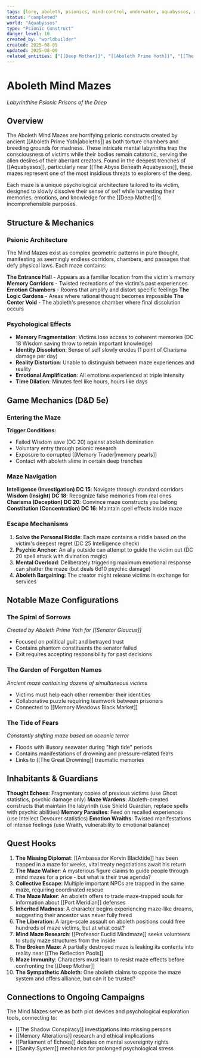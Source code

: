 ```yaml
---
tags: [lore, aboleth, psionics, mind-control, underwater, aquabyssos, ancient-evil]
status: "completed"
world: "Aquabyssos"
type: "Psionic Construct"
danger_level: 10
created_by: "worldbuilder"
created: 2025-08-09
updated: 2025-08-09
related_entities: ["[[Deep Mother]]", "[[Aboleth Prime Yoth]]", "[[The Abyss Beneath Aquabyssos]]"]
---
```


# Aboleth Mind Mazes
*Labyrinthine Psionic Prisons of the Deep*

## Overview

The Aboleth Mind Mazes are horrifying psionic constructs created by ancient [[Aboleth Prime Yoth|aboleths]] as both torture chambers and breeding grounds for madness. These intricate mental labyrinths trap the consciousness of victims while their bodies remain catatonic, serving the alien desires of their aberrant creators. Found in the deepest trenches of [[Aquabyssos]], particularly near [[The Abyss Beneath Aquabyssos]], these mazes represent one of the most insidious threats to explorers of the deep.

Each maze is a unique psychological architecture tailored to its victim, designed to slowly dissolve their sense of self while harvesting their memories, emotions, and knowledge for the [[Deep Mother]]'s incomprehensible purposes.

## Structure & Mechanics

### Psionic Architecture
The Mind Mazes exist as complex geometric patterns in pure thought, manifesting as seemingly endless corridors, chambers, and passages that defy physical laws. Each maze contains:

**The Entrance Hall** - Appears as a familiar location from the victim's memory
**Memory Corridors** - Twisted recreations of the victim's past experiences
**Emotion Chambers** - Rooms that amplify and distort specific feelings
**The Logic Gardens** - Areas where rational thought becomes impossible
**The Center Void** - The aboleth's presence chamber where final dissolution occurs

### Psychological Effects
- **Memory Fragmentation**: Victims lose access to coherent memories (DC 18 Wisdom saving throw to retain important knowledge)
- **Identity Dissolution**: Sense of self slowly erodes (1 point of Charisma damage per day)
- **Reality Distortion**: Unable to distinguish between maze experiences and reality
- **Emotional Amplification**: All emotions experienced at triple intensity
- **Time Dilation**: Minutes feel like hours, hours like days

## Game Mechanics (D&D 5e)

### Entering the Maze
**Trigger Conditions:**
- Failed Wisdom save (DC 20) against aboleth domination
- Voluntary entry through psionic research
- Exposure to corrupted [[Memory Trader|memory pearls]]
- Contact with aboleth slime in certain deep trenches

### Maze Navigation
**Intelligence (Investigation) DC 15**: Navigate through standard corridors
**Wisdom (Insight) DC 18**: Recognize false memories from real ones
**Charisma (Deception) DC 20**: Convince maze constructs you belong
**Constitution (Concentration) DC 16**: Maintain spell effects inside maze

### Escape Mechanisms
1. **Solve the Personal Riddle**: Each maze contains a riddle based on the victim's deepest regret (DC 25 Intelligence check)
2. **Psychic Anchor**: An ally outside can attempt to guide the victim out (DC 20 spell attack with divination magic)
3. **Mental Overload**: Deliberately triggering maximum emotional response can shatter the maze (but deals 6d10 psychic damage)
4. **Aboleth Bargaining**: The creator might release victims in exchange for services

## Notable Maze Configurations

### The Spiral of Sorrows
*Created by Aboleth Prime Yoth for [[Senator Glaucus]]*
- Focused on political guilt and betrayed trust
- Contains phantom constituents the senator failed
- Exit requires accepting responsibility for past decisions

### The Garden of Forgotten Names
*Ancient maze containing dozens of simultaneous victims*
- Victims must help each other remember their identities
- Collaborative puzzle requiring teamwork between prisoners
- Connected to [[Memory Meadows Black Market]]

### The Tide of Fears
*Constantly shifting maze based on oceanic terror*
- Floods with illusory seawater during "high tide" periods
- Contains manifestations of drowning and pressure-related fears
- Links to [[The Great Drowning]] traumatic memories

## Inhabitants & Guardians

**Thought Echoes**: Fragmentary copies of previous victims (use Ghost statistics, psychic damage only)
**Maze Wardens**: Aboleth-created constructs that maintain the labyrinth (use Shield Guardian, replace spells with psychic abilities)
**Memory Parasites**: Feed on recalled experiences (use Intellect Devourer statistics)
**Emotion Wraiths**: Twisted manifestations of intense feelings (use Wraith, vulnerability to emotional balance)

## Quest Hooks

1. **The Missing Diplomat**: [[Ambassador Korvin Blacktide]] has been trapped in a maze for weeks, vital treaty negotiations await his return
2. **The Maze Walker**: A mysterious figure claims to guide people through mind mazes for a price - but what is their true agenda?
3. **Collective Escape**: Multiple important NPCs are trapped in the same maze, requiring coordinated rescue
4. **The Maze Maker**: An aboleth offers to trade maze-trapped souls for information about [[Port Meridian]] defenses
5. **Inherited Madness**: A character begins experiencing maze-like dreams, suggesting their ancestor was never fully freed
6. **The Liberation**: A large-scale assault on aboleth positions could free hundreds of maze victims, but at what cost?
7. **Mind Maze Research**: [[Professor Euclid Mindmaze]] seeks volunteers to study maze structures from the inside
8. **The Broken Maze**: A partially destroyed maze is leaking its contents into reality near [[The Reflection Pools]]
9. **Maze Immunity**: Characters must learn to resist maze effects before confronting the [[Deep Mother]]
10. **The Sympathetic Aboleth**: One aboleth claims to oppose the maze system and offers alliance, but can it be trusted?

## Connections to Ongoing Campaigns

The Mind Mazes serve as both plot devices and psychological exploration tools, connecting to:
- [[The Shadow Conspiracy]] investigations into missing persons
- [[Memory Alterations]] research and ethical implications
- [[Parliament of Echoes]] debates on mental sovereignty rights
- [[Sanity System]] mechanics for prolonged psychological stress
